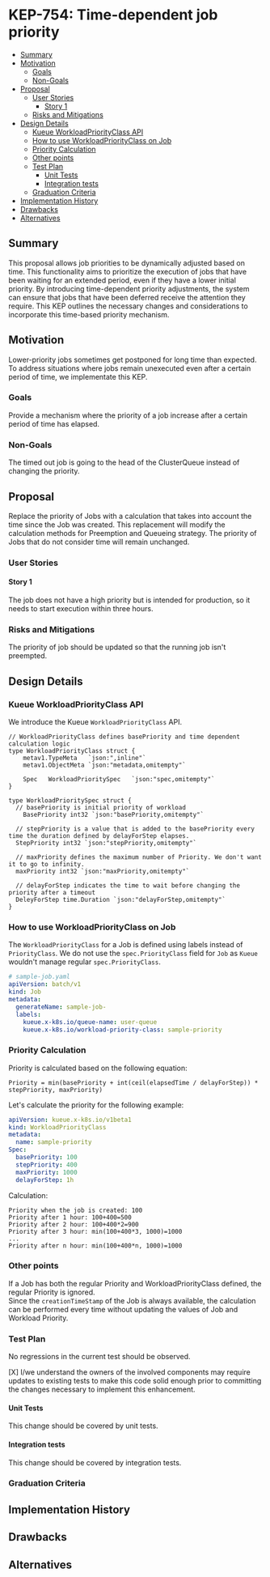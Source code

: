 # KEP-754: Time-dependent job priority

<!-- toc -->
- [Summary](#summary)
- [Motivation](#motivation)
  - [Goals](#goals)
  - [Non-Goals](#non-goals)
- [Proposal](#proposal)
  - [User Stories](#user-stories)
    - [Story 1](#story-1)
  - [Risks and Mitigations](#risks-and-mitigations)
- [Design Details](#design-details)
  - [Kueue WorkloadPriorityClass API](#kueue-workloadpriorityclass-api)
  - [How to use WorkloadPriorityClass on Job](#how-to-use-workloadpriorityclass-on-job)
  - [Priority Calculation](#priority-calculation)
  - [Other points](#other-points)
  - [Test Plan](#test-plan)
    - [Unit Tests](#unit-tests)
    - [Integration tests](#integration-tests)
  - [Graduation Criteria](#graduation-criteria)
- [Implementation History](#implementation-history)
- [Drawbacks](#drawbacks)
- [Alternatives](#alternatives)
<!-- /toc -->

## Summary

This proposal allows job priorities to be dynamically adjusted based on time.
This functionality aims to prioritize the execution of jobs that have been waiting 
for an extended period, even if they have a lower initial priority.
By introducing time-dependent priority adjustments, the system can ensure that jobs 
that have been deferred receive the attention they require.
This KEP outlines the necessary changes and considerations to incorporate this 
time-based priority mechanism.

## Motivation

Lower-priority jobs sometimes get postponed for long time than expected.
To address situations where jobs remain unexecuted even after a certain period of time,
we implementate this KEP.

### Goals

Provide a mechanism where the priority of a job increase after a certain period of
time has elapsed.

### Non-Goals

The timed out job is going to the head of the ClusterQueue instead of changing 
the priority.

## Proposal

Replace the priority of Jobs with a calculation that takes into account the time since the Job was created.
This replacement will modify the calculation methods for Preemption and Queueing strategy.
The priority of Jobs that do not consider time will remain unchanged.

<!--
This is where we get down to the specifics of what the proposal actually is.
This should have enough detail that reviewers can understand exactly what
you're proposing, but should not include things like API designs or
implementation. What is the desired outcome and how do we measure success?.
The "Design Details" section below is for the real
nitty-gritty.
-->

### User Stories

#### Story 1

The job does not have a high priority but is intended for production, so it needs to start execution within three hours.


### Risks and Mitigations

The priority of job should be updated so that the running job isn't preempted.

## Design Details

### Kueue WorkloadPriorityClass API

We introduce the Kueue `WorkloadPriorityClass` API.

```golang
// WorkloadPriorityClass defines basePriority and time dependent calculation logic
type WorkloadPriorityClass struct {
	metav1.TypeMeta   `json:",inline"`
	metav1.ObjectMeta `json:"metadata,omitempty"`

	Spec   WorkloadPrioritySpec   `json:"spec,omitempty"`  
}

type WorkloadPrioritySpec struct {
  // basePriority is initial priority of workload
	BasePriority int32 `json:"basePriority,omitempty"`

  // stepPriority is a value that is added to the basePriority every time the duration defined by delayForStep elapses. 
  StepPriority int32 `json:"stepPriority,omitempty"`

  // maxPriority defines the maximum number of Priority. We don't want it to go to infinity.
  maxPriority int32 `json:"maxPriority,omitempty"`

  // delayForStep indicates the time to wait before changing the priority after a timeout
  DeleyForStep time.Duration `json:"delayForStep,omitempty"`
}

```

### How to use WorkloadPriorityClass on Job
The `WorkloadPriorityClass` for a Job is defined using labels instead of `PriorityClass`.
We do not use the `spec.PriorityClass` field for `Job` as `Kueue` wouldn't manage regular `spec.PriorityClass`.

```yaml
# sample-job.yaml
apiVersion: batch/v1
kind: Job
metadata:
  generateName: sample-job-
  labels:
    kueue.x-k8s.io/queue-name: user-queue
    kueue.x-k8s.io/workload-priority-class: sample-priority
```

### Priority Calculation

Priority is calculated based on the following equation:
```
Priority = min(basePriority + int(ceil(elapsedTime / delayForStep)) * stepPriority, maxPriority)
```

Let's calculate the priority for the following example:
```yaml
apiVersion: kueue.x-k8s.io/v1beta1
kind: WorkloadPriorityClass
metadata:
  name: sample-priority
Spec:
  basePriority: 100
  stepPriority: 400
  maxPriority: 1000
  delayForStep: 1h
```

Calculation:

```
Priority when the job is created: 100
Priority after 1 hour: 100+400=500
Priority after 2 hour: 100+400*2=900
Priority after 3 hour: min(100+400*3, 1000)=1000
...
Priority after n hour: min(100+400*n, 1000)=1000
```

### Other points
If a Job has both the regular Priority and WorkloadPriorityClass defined, the regular Priority is ignored.  
Since the `creationTimeStamp` of the Job is always available, the calculation can be performed every time
without updating the values of Job and Workload Priority.


### Test Plan

No regressions in the current test should be observed.

[X] I/we understand the owners of the involved components may require updates to
existing tests to make this code solid enough prior to committing the changes necessary
to implement this enhancement.

#### Unit Tests

This change should be covered by unit tests.

#### Integration tests

This change should be covered by integration tests.

### Graduation Criteria


## Implementation History


## Drawbacks


## Alternatives

